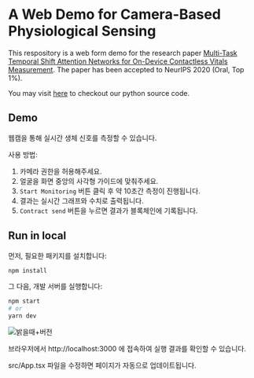 # A Web Demo for Camera-Based Physiological Sensing

This respository is a web form demo for the research paper [Multi-Task Temporal Shift Attention Networks for On-Device Contactless Vitals Measurement](https://papers.nips.cc/paper/2020/file/e1228be46de6a0234ac22ded31417bc7-Paper.pdf). The paper has been accepted to NeurIPS 2020 (Oral, Top 1%).

You may visit [here](https://github.com/xliucs/MTTS-CAN) to checkout our python source code.

## Demo

웹캠을 통해 실시간 생체 신호를 측정할 수 있습니다.

사용 방법:
1. 카메라 권한을 허용해주세요.  
2. 얼굴을 화면 중앙의 사각형 가이드에 맞춰주세요.  
3. `Start Monitoring` 버튼 클릭 후 약 10초간 측정이 진행됩니다.  
4. 결과는 실시간 그래프와 수치로 출력됩니다.
5. `Contract send` 버튼을 누르면 결과가 블록체인에 기록됩니다.

## Run in local

먼저, 필요한 패키지를 설치합니다:
```bash
npm install
```

그 다음, 개발 서버를 실행합니다:

```bash
npm start
# or
yarn dev
```
![밝을때+버전](https://github.com/user-attachments/assets/52389a2e-3ec6-469f-8b26-f204d0efeae0)

브라우저에서 http://localhost:3000 에 접속하여 실행 결과를 확인할 수 있습니다.

src/App.tsx 파일을 수정하면 페이지가 자동으로 업데이트됩니다.
